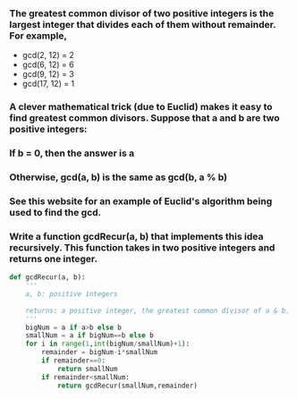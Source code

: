 ### The greatest common divisor of two positive integers is the largest integer that divides each of them without remainder. For example,

 - gcd(2, 12) = 2
 - gcd(6, 12) = 6
 - gcd(9, 12) = 3
 - gcd(17, 12) = 1

### A clever mathematical trick (due to Euclid) makes it easy to find greatest common divisors. Suppose that a and b are two positive integers:
### If b = 0, then the answer is a
### Otherwise, gcd(a, b) is the same as gcd(b, a % b)
### See this website for an example of Euclid's algorithm being used to find the gcd.
### Write a function gcdRecur(a, b) that implements this idea recursively. This function takes in two positive integers and returns one integer.


```py
def gcdRecur(a, b):
    '''
    a, b: positive integers
    
    returns: a positive integer, the greatest common divisor of a & b.
    '''
    bigNum = a if a>b else b
    smallNum = a if bigNum==b else b
    for i in range(1,int(bigNum/smallNum)+1):
        remainder = bigNum-i*smallNum
        if remainder==0:
            return smallNum
        if remainder<smallNum:
            return gcdRecur(smallNum,remainder)

```